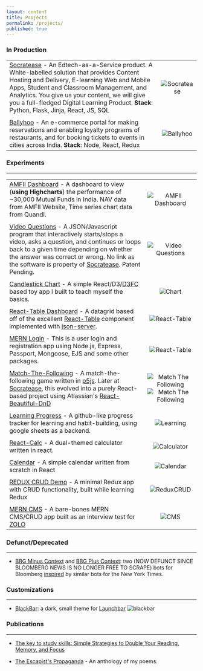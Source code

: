 ```yaml
---
layout: content
title: Projects
permalink: /projects/
published: true
---
```


### In Production

|                             |                 |
| ----------------------------|:---------------:|
| [Socratease](https://www.socratease.in) - An Edtech-as-a-Service product. A White-labelled solution that provides Content Hosting and Delivery, E-learning Web and Mobile Apps, Student and Classroom Management, and Analytics. You give us your content, we will give you a full-fledged Digital Learning Product.   **Stack**: Python, Flask, Jinja, React, JS, SQL | ![Socratease](https://puu.sh/EeVdy/7dc21d7e2a.png)|
|            |      |
| [Ballyhoo](https://ballyhoo.today) - An e-commerce portal for making reservations and enabling loyalty programs of restaurants, and for booking tickets to events in cities across India. **Stack**: Node, React, Redux| ![Ballyhoo](https://puu.sh/Ef1Kl/c33fc7e2c2.png)|


### Experiments

----


|                             |                 |
| ----------------------------|:---------------:|
| [AMFII Dashboard](https://surajsharma.github.io/Amfi-Dashboard/) - A dashboard to view (**using Highcharts**) the performance of ~30,000 Mutual Funds in India. NAV data from AMFII Website, Time series chart data from Quandl. | ![AMFII Dashboard](https://puu.sh/EeQBV/b1b45774a2.png) |
|            |      |
| [Video Questions](#) - A JSON/Javascript program that interactively starts/stops a video, asks a question, and continues or loops back to a given time depending on whether the answer was correct or wrong. No link as the software is property of [Socratease](socratease.in). Patent Pending. | ![Video Questions](https://puu.sh/EeRvE/9e39a9a8c4.png) |
|            |      |
| [Candlestick Chart](https://github.com/surajsharma/Candlestick-Chart) - A simple React/D3/[D3FC](https://d3fc.io/) based toy app I built to teach myself the basics. | ![Chart](https://puu.sh/EeQfy/edc5cb96bc.png) |
|             |      |
| [React-Table Dashboard](https://github.com/surajsharma/react-table) - A datagrid based off of the excellent [React-Table](https://github.com/tannerlinsley/react-table) component implemented with [json-server](https://github.com/typicode/json-server).| ![React-Table](https://puu.sh/EeQPm/7e1535e6b4.png) |
|             |      |
| [MERN Login](https://loginpages.glitch.me) - This is a user login and registration app using Node.js, Express, Passport, Mongoose, EJS and some other packages. | ![React-Table](https://puu.sh/EeR4Q/b6904b2ea6.png) |
|             |      |
| [Match-The-Following](https://codepen.io/surajs1/pen/mYXeWJ) - A match-the-following game written in [p5js](https://p5js.org). Later at [Socratease](socratease.in), this evolved into a purely React-based project using Atlassian's [React-Beautiful-DnD](https://github.com/atlassian/react-beautiful-dnd) | ![Match The Following](https://puu.sh/EeRgk/34b003699b.png) ![Match The Following](https://puu.sh/EeRYp/c6f419d5a4.png)|
|             |      |
| [Learning Progress](https://learncsprogress.herokuapp.com) - A github-like progress tracker for learning and habit-building, using google sheets as a backend. | ![Learning](https://puu.sh/EeRmN/2f9e6490c6.png) |
|             |      |
| [React-Calc](https://codepen.io/surajs1/pen/eQLNYb) - A dual-themed calculator written in react. | ![Calculator](https://puu.sh/EeRe6/7d79a37ad5.png) |
|             |      |
| [Calendar](https://github.com/surajsharma/Calendar) - A simple calendar written from scratch in React | ![Calendar](https://puu.sh/EnsYz/1dd698a67b.png) |
|             |      |
| [REDUX CRUD Demo](https://github.com/surajsharma/reduxcrud) - A minimal Redux app with CRUD functionality, built while learning Redux| ![ReduxCRUD](https://puu.sh/EeRrE/50b7abe21a.png) |
|             |      |
| [MERN CMS]() - A bare-bones MERN CMS/CRUD app built as an interview test for [ZOLO](https://zolostays.com) | ![CMS](https://puu.sh/EeRuD/ce6ccad28d.png) |



### Defunct/Deprecated

----

- [BBG Minus Context](https://twitter.com/BBGMinusContext) and [BBG Plus Context](https://twitter.com/BBGPlusContext): two (NOW DEFUNCT SINCE BLOOMBERG NEWS IS NO LONGER FREE TO SCRAPE) bots for Bloomberg [inspired](https://surajsharma.github.io/2018/03/Bots) by similar bots for the New York Times.



### Customizations

----


- [BlackBar](https://github.com/surajsharma/BLACKBAR): a dark, small theme for [Launchbar](https://www.obdev.at/products/launchbar/index.html)
![blackbar](https://puu.sh/EeMcS/3bcb97deec.png)



### Publications
---

- [The key to study skills: Simple Strategies to Double Your Reading, Memory, and Focus](https://amzn.to/2Bsgj1D) 

- [The Escapist's Propaganda](https://amzn.to/33NlMfR) -  An anthology of my poems.
